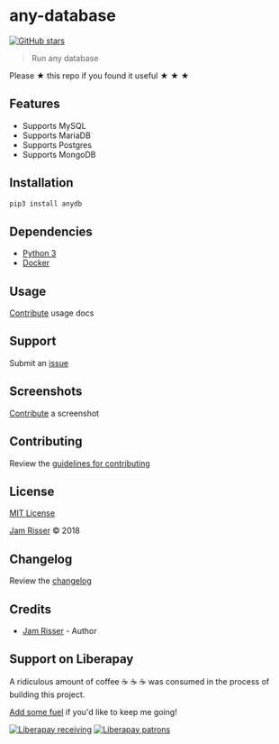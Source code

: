 # any-database

[![GitHub stars](https://img.shields.io/github/stars/codejamninja/any-database.svg?style=social&label=Stars)](https://github.com/codejamninja/any-database)

> Run any database

Please ★ this repo if you found it useful ★ ★ ★


## Features

* Supports MySQL
* Supports MariaDB
* Supports Postgres
* Supports MongoDB


## Installation

```sh
pip3 install anydb
```


## Dependencies

* [Python 3](https://www.python.org)
* [Docker](https://www.docker.com)


## Usage

[Contribute](https://github.com/codejamninja/any-database/blob/master/CONTRIBUTING.md) usage docs


## Support

Submit an [issue](https://github.com/codejamninja/any-database/issues/new)


## Screenshots

[Contribute](https://github.com/codejamninja/any-database/blob/master/CONTRIBUTING.md) a screenshot


## Contributing

Review the [guidelines for contributing](https://github.com/codejamninja/any-database/blob/master/CONTRIBUTING.md)


## License

[MIT License](https://github.com/codejamninja/any-database/blob/master/LICENSE)

[Jam Risser](https://codejam.ninja) © 2018


## Changelog

Review the [changelog](https://github.com/codejamninja/any-database/blob/master/CHANGELOG.md)


## Credits

* [Jam Risser](https://codejam.ninja) - Author


## Support on Liberapay

A ridiculous amount of coffee ☕ ☕ ☕ was consumed in the process of building this project.

[Add some fuel](https://liberapay.com/codejamninja/donate) if you'd like to keep me going!

[![Liberapay receiving](https://img.shields.io/liberapay/receives/codejamninja.svg?style=flat-square)](https://liberapay.com/codejamninja/donate)
[![Liberapay patrons](https://img.shields.io/liberapay/patrons/codejamninja.svg?style=flat-square)](https://liberapay.com/codejamninja/donate)
